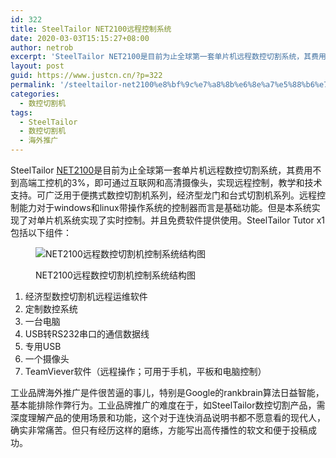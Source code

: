```yaml
---
id: 322
title: SteelTailor NET2100远程控制系统
date: 2020-03-03T15:15:27+08:00
author: netrob
excerpt: 'SteelTailor NET2100是目前为止全球第一套单片机远程数控切割系统，其费用不到高端工控机的3%，即可通过互联网和高清摄像头，实现远程控制，教学和技术支持。可广泛用于便携式数控切割机系列，经济型龙门和台式切割机系列。远程控制能力对于windows和linux带操作系统的控制器而言是基础功能。但是本系统实现了对单片机系统实现了实时控制。并且免费软件提供使用。'
layout: post
guid: https://www.justcn.cn/?p=322
permalink: '/steeltailor-net2100%e8%bf%9c%e7%a8%8b%e6%8e%a7%e5%88%b6%e7%b3%bb%e7%bb%9f/'
categories:
  - 数控切割机
tags:
  - SteelTailor
  - 数控切割机
  - 海外推广
---
```

SteelTailor [NET2100](https://www.steeltailor.com/products/cutting-machine-accessories-consumables/steeltailor-net2100-remote-cutting-controller-detail.html)是目前为止全球第一套单片机远程数控切割系统，其费用不到高端工控机的3%，即可通过互联网和高清摄像头，实现远程控制，教学和技术支持。可广泛用于便携式数控切割机系列，经济型龙门和台式切割机系列。远程控制能力对于windows和linux带操作系统的控制器而言是基础功能。但是本系统实现了对单片机系统实现了实时控制。并且免费软件提供使用。SteelTailor Tutor x1包括以下组件： <figure class="wp-block-image size-large">

![NET2100远程数控切割机控制系统结构图](https://www.steeltailor.com/images/Products/Tutor/SteelTailor_remoto_control_system.jpg) <figcaption>NET2100远程数控切割机控制系统结构图</figcaption></figure> 

  1. 经济型数控切割机远程运维软件 
  2. 定制数控系统 
  3. 一台电脑 
  4. USB转RS232串口的通信数据线 
  5. 专用USB 
  6. 一个摄像头 
  7. TeamViever软件（远程操作；可用于手机，平板和电脑控制） 

工业品牌海外推广是件很苦逼的事儿，特别是Google的rankbrain算法日益智能，基本能排除作弊行为。工业品牌推广的难度在于，如SteelTailor数控切割产品，需深度理解产品的使用场景和功能，这个对于连快消品说明书都不愿意看的现代人，确实非常痛苦。但只有经历这样的磨练，方能写出高传播性的软文和便于投稿成功。